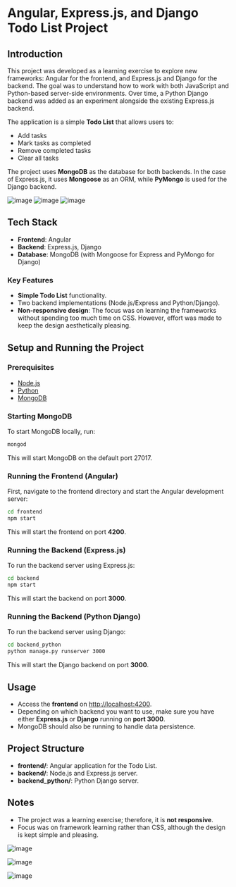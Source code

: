 # Angular, Express.js, and Django Todo List Project

## Introduction
This project was developed as a learning exercise to explore new frameworks: Angular for the frontend, and Express.js and Django for the backend. The goal was to understand how to work with both JavaScript and Python-based server-side environments. Over time, a Python Django backend was added as an experiment alongside the existing Express.js backend.

The application is a simple **Todo List** that allows users to:
- Add tasks
- Mark tasks as completed
- Remove completed tasks
- Clear all tasks

The project uses **MongoDB** as the database for both backends. In the case of Express.js, it uses **Mongoose** as an ORM, while **PyMongo** is used for the Django backend.

![image](https://github.com/user-attachments/assets/a6307d67-2400-4f22-8678-d9bd6b65c115) ![image](https://github.com/user-attachments/assets/c443811f-a3a2-4a51-a1de-af6be9f011a4) ![image](https://github.com/user-attachments/assets/d3bdce46-18a4-40ae-b5ef-d233856c3ea3)


## Tech Stack
- **Frontend**: Angular
- **Backend**: Express.js, Django
- **Database**: MongoDB (with Mongoose for Express and PyMongo for Django)

### Key Features
- **Simple Todo List** functionality.
- Two backend implementations (Node.js/Express and Python/Django).
- **Non-responsive design**: The focus was on learning the frameworks without spending too much time on CSS. However, effort was made to keep the design aesthetically pleasing.

## Setup and Running the Project

### Prerequisites
- [Node.js](https://nodejs.org/)
- [Python](https://www.python.org/)
- [MongoDB](https://www.mongodb.com/try/download/community)

### Starting MongoDB
To start MongoDB locally, run:
```bash
mongod
```
This will start MongoDB on the default port 27017.

### Running the Frontend (Angular)
First, navigate to the frontend directory and start the Angular development server:
```bash
cd frontend
npm start
```
This will start the frontend on port **4200**.

### Running the Backend (Express.js)
To run the backend server using Express.js:
```bash
cd backend
npm start
```
This will start the backend on port **3000**.

### Running the Backend (Python Django)
To run the backend server using Django:
```bash
cd backend_python
python manage.py runserver 3000
```
This will start the Django backend on port **3000**.

## Usage
- Access the **frontend** on [http://localhost:4200](http://localhost:4200).
- Depending on which backend you want to use, make sure you have either **Express.js** or **Django** running on **port 3000**.
- MongoDB should also be running to handle data persistence.

## Project Structure
- **frontend/**: Angular application for the Todo List.
- **backend/**: Node.js and Express.js server.
- **backend_python/**: Python Django server.

## Notes
- The project was a learning exercise; therefore, it is **not responsive**.
- Focus was on framework learning rather than CSS, although the design is kept simple and pleasing.

![image](https://github.com/user-attachments/assets/a6307d67-2400-4f22-8678-d9bd6b65c115)

![image](https://github.com/user-attachments/assets/c443811f-a3a2-4a51-a1de-af6be9f011a4)

![image](https://github.com/user-attachments/assets/d3bdce46-18a4-40ae-b5ef-d233856c3ea3)







